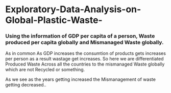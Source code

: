 # Exploratory-Data-Analysis-on-Global-Plastic-Waste-

<h3>Using the information of GDP per capita of a person, Waste produced per capita globally and Mismanaged Waste globally.</h3>

As in common As GDP increases the consumtion of products gets increases per person as a result wastage get increases.
So here we are differentiated Produced Waste Across all the countries to the mismanaged Waste globally which are not Recycled or something.

As we see as the years getting increased the Mismanagement of waste getting decreased..
